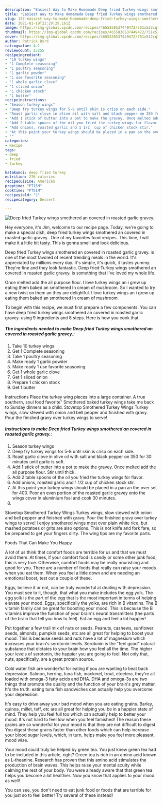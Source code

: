 ```yaml
---
description: "Easiest Way to Make Homemade Deep fried Turkey wings smothered an covered in roasted garlic gravey."
title: "Easiest Way to Make Homemade Deep fried Turkey wings smothered an covered in roasted garlic gravey."
slug: 157-easiest-way-to-make-homemade-deep-fried-turkey-wings-smothered-an-covered-in-roasted-garlic-gravey
date: 2021-01-19T22:29:29.161Z
image: https://img-global.cpcdn.com/recipes/4655838537449472/751x532cq70/deep-fried-turkey-wings-smothered-an-covered-in-roasted-garlic-gravey-recipe-main-photo.jpg
thumbnail: https://img-global.cpcdn.com/recipes/4655838537449472/751x532cq70/deep-fried-turkey-wings-smothered-an-covered-in-roasted-garlic-gravey-recipe-main-photo.jpg
cover: https://img-global.cpcdn.com/recipes/4655838537449472/751x532cq70/deep-fried-turkey-wings-smothered-an-covered-in-roasted-garlic-gravey-recipe-main-photo.jpg
author: Patrick Byrd
ratingvalue: 4.1
reviewcount: 23255
recipeingredient:
- "10 turkey wings"
- "1 Complete seasoning"
- "1 poultry seasoning"
- "1 garlic powder"
- "1 use favorite seasoning"
- "1 whole garlic clove"
- "1 sliced onion"
- "1 chicken stock"
- "1 butter"
recipeinstructions:
- "Season turkey wings"
- "Deep fry turkey wings for 5-8 until skin is crisp on each side."
- "Roast garlic clove in olive oil with salt and black pepper on 350 for 30 minutes until garlic is soft."
- "Add 1 stick of butter into a pot to make the gravey. Once melted add the all purpose flour. Stir until thick."
- "Add 2 table spoons of the oil you fried the turkey wings for flavor."
- "Add onions, roasted garlic and 1 1/2  cup of chicken stock stir."
- "At this point your turkey wings should be placed in a pan an the over set for 400. Poor an even portion of the roasted garlic gravey onto the wings cover in aluminium foal and cook 30 minutes."
- ""
categories:
- Recipe
tags:
- deep
- fried
- turkey

katakunci: deep fried turkey 
nutrition: 276 calories
recipecuisine: American
preptime: "PT15M"
cooktime: "PT51M"
recipeyield: "2"
recipecategory: Dessert

---
```



![Deep fried Turkey wings smothered an covered in roasted garlic gravey.](https://img-global.cpcdn.com/recipes/4655838537449472/751x532cq70/deep-fried-turkey-wings-smothered-an-covered-in-roasted-garlic-gravey-recipe-main-photo.jpg)

Hey everyone, it's Jim, welcome to our recipe page. Today, we're going to make a special dish, deep fried turkey wings smothered an covered in roasted garlic gravey.. One of my favorites food recipes. This time, I will make it a little bit tasty. This is gonna smell and look delicious.

Deep fried Turkey wings smothered an covered in roasted garlic gravey. is one of the most favored of recent trending meals in the world. It's appreciated by millions every day. It's simple, it's quick, it tastes yummy. They're fine and they look fantastic. Deep fried Turkey wings smothered an covered in roasted garlic gravey. is something that I've loved my whole life.

Once melted add the all purpose flour. I love turkey wings an i grew up eating them baked an smothered In cream of mushroom. So I wanted to try a new twist on them an they are delightful. I love turkey wings an i grew up eating them baked an smothered In cream of mushroom.


To begin with this recipe, we must first prepare a few components. You can have deep fried turkey wings smothered an covered in roasted garlic gravey. using 9 ingredients and 8 steps. Here is how you cook that.

<!--inarticleads1-->

##### The ingredients needed to make Deep fried Turkey wings smothered an covered in roasted garlic gravey.:

1. Take 10 turkey wings
1. Get 1 Complete seasoning
1. Take 1 poultry seasoning
1. Make ready 1 garlic powder
1. Make ready 1 use favorite seasoning
1. Get 1 whole garlic clove
1. Get 1 sliced onion
1. Prepare 1 chicken stock
1. Get 1 butter


Instructions Place the turkey wing pieces into a large container. A true southern, soul food favorite&#34; Smothered baked turkey wings take me back to Sunday dinners as a child. Stovetop Smothered Turkey Wings Turkey wings, slow stewed with onion and bell pepper and finished with gravy. Pour the finished gravy over turkey wings to serve! 

<!--inarticleads2-->

##### Instructions to make Deep fried Turkey wings smothered an covered in roasted garlic gravey.:

1. Season turkey wings
1. Deep fry turkey wings for 5-8 until skin is crisp on each side.
1. Roast garlic clove in olive oil with salt and black pepper on 350 for 30 minutes until garlic is soft.
1. Add 1 stick of butter into a pot to make the gravey. Once melted add the all purpose flour. Stir until thick.
1. Add 2 table spoons of the oil you fried the turkey wings for flavor.
1. Add onions, roasted garlic and 1 1/2  cup of chicken stock stir.
1. At this point your turkey wings should be placed in a pan an the over set for 400. Poor an even portion of the roasted garlic gravey onto the wings cover in aluminium foal and cook 30 minutes.
1. 


Stovetop Smothered Turkey Wings Turkey wings, slow stewed with onion and bell pepper and finished with gravy. Pour the finished gravy over turkey wings to serve! I enjoy smothered wings most over plain white rice, but mashed potatoes or grits are also options. This is not knife and fork fare, so be prepared to get your fingers dirty. The wing tips are my favorite parts. 

Foods That Can Make You Happy


A lot of us think that comfort foods are terrible for us and that we must avoid them. At times, if your comfort food is candy or some other junk food, this is very true. Otherwise, comfort foods may be really nourishing and good for you. There are a number of foods that really can raise your moods when you eat them. When you feel a little down and are needing an emotional boost, test out a couple of these.

Eggs, believe it or not, can be truly wonderful at dealing with depression. You must see to it, though, that what you make includes the egg yolk. The egg yolk is the part of the egg that is the most important in terms of helping elevate your mood. Eggs, specifically the yolks, are rich in B vitamins. The B vitamin family can be great for boosting your mood. This is because the B vitamins improve the function of your brain's neural transmitters (the parts of the brain that tell you how to feel). Eat an egg and feel a lot happier!

Put together a few trail mix of nuts or seeds. Peanuts, cashews, sunflower seeds, almonds, pumpkin seeds, etc are all great for helping to boost your mood. This is because seeds and nuts have a lot of magnesium which increases your brain's serotonin levels. Serotonin is the "feel good" natural substance that dictates to your brain how you feel all the time. The higher your levels of serotonin, the happier you are going to feel. Not only that, nuts, specifically, are a great protein source.

Cold water fish are wonderful for eating if you are wanting to beat back depression. Salmon, herring, tuna fish, mackerel, trout, etcetera, they're all loaded with omega-3 fatty acids and DHA. DHA and omega-3s are two things that promote the quality and the function of your brain's grey matter. It's the truth: eating tuna fish sandwiches can actually help you overcome your depression. 

It's easy to drive away your bad mood when you are eating grains. Barley, quinoa, millet, teff, etc are all great for helping you be in a happier state of mind. They help you feel full too which can actually help to better your mood. It's not hard to feel low when you feel famished! The reason these grains are so wonderful for your mood is that they are not difficult to digest. You digest these grains faster than other foods which can help increase your blood sugar levels, which, in turn, helps make you feel more pleasant, mood wise.

Your mood could truly be helped by green tea. You just knew green tea had to be included in this article, right? Green tea is rich in an amino acid known as L-theanine. Research has proven that this amino acid stimulates the production of brain waves. This helps raise your mental acuity while calming the rest of your body. You were already aware that that green tea helps you become a lot healthier. Now you know that applies to your mood as well!

You can see, you don't need to eat junk food or foods that are terrible for you just so to feel better! Try several of these instead!

